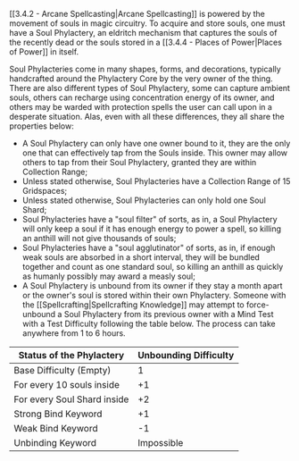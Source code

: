[[3.4.2 - Arcane Spellcasting|Arcane Spellcasting]] is powered by the movement of souls in magic circuitry. To acquire and store souls, one must have a Soul Phylactery, an eldritch mechanism that captures the souls of the recently dead or the souls stored in a [[3.4.4 - Places of Power|Places of Power]] in itself.

Soul Phylacteries come in many shapes, forms, and decorations, typically handcrafted around the Phylactery Core by the very owner of the thing. There are also different types of Soul Phylactery, some can capture ambient souls, others can recharge using concentration energy of its owner, and others may be warded with protection spells the user can call upon in a desperate situation. Alas, even with all these differences, they all share the properties below:

-   A Soul Phylactery can only have one owner bound to it, they are the only one that can effectively tap from the Souls inside. This owner may allow others to tap from their Soul Phylactery, granted they are within Collection Range;
-   Unless stated otherwise, Soul Phylacteries have a Collection Range of 15 Gridspaces;
-   Unless stated otherwise, Soul Phylacteries can only hold one Soul Shard;
-   Soul Phylacteries have a "soul filter" of sorts, as in, a Soul Phylactery will only keep a soul if it has enough energy to power a spell, so killing an anthill will not give thousands of souls;
-   Soul Phylacteries have a "soul agglutinator" of sorts, as in, if enough weak souls are absorbed in a short interval, they will be bundled together and count as one standard soul, so killing an anthill as quickly as humanly possibly may award a measly soul;
-   A Soul Phylactery is unbound from its owner if they stay a month apart or the owner's soul is stored within their own Phylactery. Someone with the [[Spellcrafting|Spellcrafting Knowledge]] may attempt to force-unbound a Soul Phylactery from its previous owner with a Mind Test with a Test Difficulty following the table below. The process can take anywhere from 1 to 6 hours.

Status of the Phylactery | Unbounding Difficulty
-------------------------| ---------------------
Base Difficulty (Empty) | 1
For every 10 souls inside | +1
For every Soul Shard inside | +2
Strong Bind Keyword | +1
Weak Bind Keyword | -1
Unbinding Keyword | Impossible